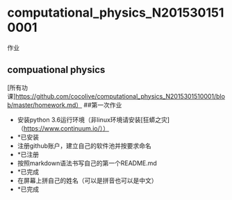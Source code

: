 # computational_physics_N2015301510001
作业
## compuational physics   
[所有功课]https://github.com/cocolive/computational_physics_N2015301510001/blob/master/homework.md）
##第一次作业
- 安装python 3.6运行环境（非linux环境请安装[狂蟒之灾]（https://www.continuum.io/））
-  *已安装
- 注册github账户，建立自己的软件池并按要求命名
-  *已注册
- 按照markdown语法书写自己的第一个README.md
-  *已完成
- 在屏幕上拼自己的姓名（可以是拼音也可以是中文）
-  *已完成
